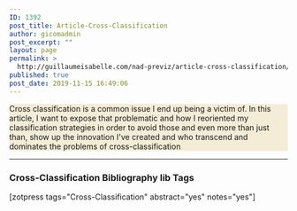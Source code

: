```yaml
---
ID: 1392
post_title: Article-Cross-Classification
author: gicomadmin
post_excerpt: ""
layout: page
permalink: >
  http://guillaumeisabelle.com/nad-previz/article-cross-classification/
published: true
post_date: 2019-11-15 16:49:06
---
```

<!-- wp:paragraph {"customBackgroundColor":"#f4ecd7"} -->

<p style="background-color:#f4ecd7" class="has-background">
  Cross classification is a common issue I end up being a victim of. In this article, I want to expose that problematic and how I reoriented my classification strategies in order to avoid those and even more than just than, show up the innovation I've created and who transcend and dominates the problems of cross-classification
</p>

<!-- /wp:paragraph -->

<!-- wp:separator -->

<hr class="wp-block-separator" />

<!-- /wp:separator -->

<!-- wp:heading {"level":3} -->

### Cross-Classification Bibliography lib Tags

<!-- /wp:heading -->

<!-- wp:shortcode --> [zotpress tags="Cross-Classification" abstract="yes" notes="yes"] 

<!-- /wp:shortcode -->